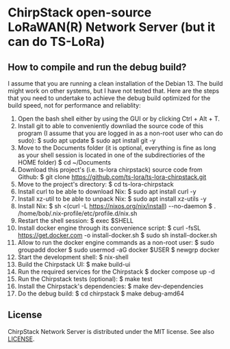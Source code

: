 # ChirpStack open-source LoRaWAN(R) Network Server (but it can do TS-LoRa)

## How to compile and run the debug build?

I assume that you are running a clean installation of the Debian 13. The build might work on other systems, but I have not tested that.
Here are the steps that you need to undertake to achieve the debug build optimized for the build speed, not for performance and reliablity:

1) Open the bash shell either by using the GUI or by clicking Ctrl + Alt + T.
2) Install git to able to conveniently downliad the source code of this program (I assume that you are logged in as a non-root user who can do sudo):
   $ sudo apt update
   $ sudo apt install git -y
3) Move to the Documents folder (it is optional, everything is fine as long as your shell session is located in one of the subdirectiories of the HOME folder)
   $ cd ~/Documents
4) Download this project's (i.e. ts-lora chirpstack) source code from Github:
   $ git clone https://github.com/ts-lora/ts-lora-chirpstack.git
5) Move to the project's directory:
   $ cd ts-lora-chirpstack
6) Install curl to be able to download Nix:
   $ sudo apt install curl -y
7) Install xz-util to be able to unpack Nix:
   $ sudo apt install xz-utils -y
8) Install Nix:
   $ sh <(curl -L https://nixos.org/nix/install) --no-daemon
   $ . /home/bob/.nix-profile/etc/profile.d/nix.sh
15) Restart the shell session:
    $ exec $SHELL
16) Install docker engine through its convenience script:
    $ curl -fsSL https://get.docker.com -o install-docker.sh
    $ sudo sh install-docker.sh
17) Allow to run the docker engine commands as a non-root user:
    $ sudo groupadd docker
    $ sudo usermod -aG docker $USER
    $ newgrp docker
18) Start the development shell:
    $ nix-shell
19) Build the Chirpstack UI:
    $ make build-ui
20) Run the required services for the Chirpstack
    $ docker compose up -d
21) Run the Chirpstack tests (optional):
    $ make test
22) Install the Chirpstack's dependencies:
    $ make dev-dependencies
23) Do the debug build:
    $ cd chirpstack
    $ make debug-amd64

## License

ChirpStack Network Server is distributed under the MIT license. See also
[LICENSE](https://github.com/brocaar/chirpstack/blob/master/LICENSE).
